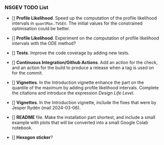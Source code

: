 
### NSGEV TODO List

- [] **Profile Likelihood**. Speed up the computation of the profile
  likelihood intervals in `quantMax.TVGEV`. The initial values for the
  constrained optimisation could be better.

- [] **Profile Likelihood**. Experiment on the computation of profile
  likelihood intervals with the ODE method?
  
- [] **Tests**. Improve the code coverage by adding new tests.
  
- [] **Continuous Integration/Github Actions**. Add an action for the
  check, and an action for the build to produce a release when a tag is
  used on for the commit.
  
- [] **Vignettes**. In the Introduction vignette enhance the part on
  the quantile of the maximum by adding profile likelihood intervals.
  Complete the citations and introduce the expression *Design Life
  Level*.

- [] **Vignettes**. In the Introduction vignette, include the fixes
  that were by Jesper Rydén (mail 2024-03-06).
  
- [] **README** file. Make the installation part shortest, and include
  a small example with plots that will be converted into a small
  Google Colab notebook.

- [] **Hexagon sticker**?
